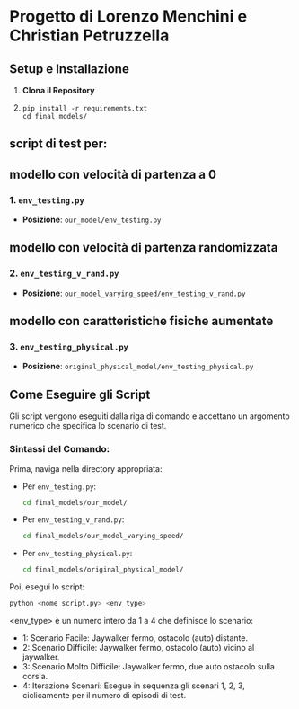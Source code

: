 # Progetto di Lorenzo Menchini e Christian Petruzzella

## Setup e Installazione

1.  **Clona il Repository**

2.  ```
    pip install -r requirements.txt
    cd final_models/
    ```

## script di test per:

## modello con velocità di partenza a 0
### 1. `env_testing.py`
* **Posizione**: `our_model/env_testing.py`

## modello con velocità di partenza randomizzata
### 2. `env_testing_v_rand.py`
* **Posizione**: `our_model_varying_speed/env_testing_v_rand.py`

## modello con caratteristiche fisiche aumentate
### 3. `env_testing_physical.py`

* **Posizione**: `original_physical_model/env_testing_physical.py`

## Come Eseguire gli Script

Gli script vengono eseguiti dalla riga di comando e accettano un argomento numerico che specifica lo scenario di test.

### Sintassi del Comando:

Prima, naviga nella directory appropriata:

* Per `env_testing.py`:
    ```bash
    cd final_models/our_model/
    ```
* Per `env_testing_v_rand.py`:
    ```bash
    cd final_models/our_model_varying_speed/ 
    ```
* Per `env_testing_physical.py`:
    ```bash
    cd final_models/original_physical_model/ 
    ```

Poi, esegui lo script:
```bash
python <nome_script.py> <env_type>
```

<env_type> è un numero intero da 1 a 4 che definisce lo scenario:
* 1: Scenario Facile: Jaywalker fermo, ostacolo (auto) distante.
* 2: Scenario Difficile: Jaywalker fermo, ostacolo (auto) vicino al jaywalker.
* 3: Scenario Molto Difficile: Jaywalker fermo, due auto ostacolo sulla corsia.
* 4: Iterazione Scenari: Esegue in sequenza gli scenari 1, 2, 3, ciclicamente per il numero di episodi di test.
